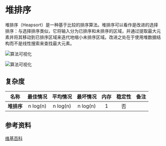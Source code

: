 # 堆排序

堆排序（Heapsort）是一种基于比较的排序算法。堆排序可以看作是改进的选择排序：与选择排序类似，它将输入分为已排序和未排序的区域，并通过提取最大元素并将其移动到已排序区域来迭代地缩小未排序区域。改进之处在于使用堆数据结构而不是线性搜索来查找最大元素。

![算法可视化](https://upload.wikimedia.org/wikipedia/commons/1/1b/Sorting_heapsort_anim.gif)

![算法可视化](https://upload.wikimedia.org/wikipedia/commons/4/4d/Heapsort-example.gif)

## 复杂度

| 名称                  | 最佳情况          | 平均情况             | 最坏情况               | 内存      | 稳定性    | 备注      |
| --------------------- | :-------------: | :-----------------: | :-----------------: | :-------: | :-------: | :-------- |
| **堆排序**             | n&nbsp;log(n)   | n&nbsp;log(n)       | n&nbsp;log(n)       | 1         | 否        |           |

## 参考资料

[维基百科](https://en.wikipedia.org/wiki/Heapsort)